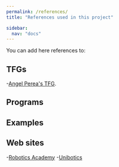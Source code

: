 ```yaml
---
permalink: /references/
title: "References used in this project"

sidebar:
  nav: "docs"
---
```


You can add here references to:

## TFGs

  -[Angel Perea's TFG](https://gsyc.urjc.es/jmplaza/students/tfg-kibotics-analytics-angel_perea-2020.pdf).
## Programs
## Examples
## Web sites

  -[Robotics Academy](https://jderobot.github.io/RoboticsAcademy/)
  -[Unibotics](https://unibotics.org/)
  
